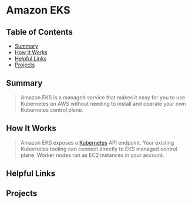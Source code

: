 # Amazon EKS

## Table of Contents

* [Summary](#Summary)
* [How It Works](#How-It-Works)
* [Helpful Links](#Helpful-Links)
* [Projects](#Projects)

## Summary

> Amazon EKS is a managed service that makes it easy for you to use Kubernetes on AWS without needing to install and operate your own Kubernetes control plane.

## How It Works

> Amazon EKS exposes a [Kubernetes](https://kubernetes.io/) API endpoint. Your existing Kubernetes tooling can connect directly to EKS managed control plane. Worker nodes run as EC2 instances in your account.

## Helpful Links

## Projects
